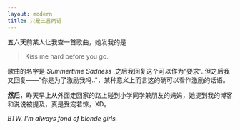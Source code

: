 ```yaml
---
layout: modern
title: 只是三言两语
---
```


五六天前某人让我查一首歌曲，她发我的是

> Kiss me hard before you go.

歌曲的名字是 *Summertime Sadness* ,之后我回复这个可以作为“要求”..但之后我又回复——"你是为了激励我吗.."，某种意义上而言这的确可以看作激励的话语。

**然后**，昨天早上从外面走回家的路上碰到小学同学兼朋友的妈妈，她提到我的博客和说说被提及，真是受宠若惊，XD。

*BTW, I'm always fond of blonde girls.*